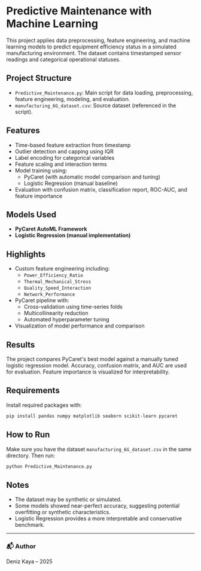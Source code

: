 # Predictive Maintenance with Machine Learning

This project applies data preprocessing, feature engineering, and machine learning models to predict equipment efficiency status in a simulated manufacturing environment. The dataset contains timestamped sensor readings and categorical operational statuses.

## Project Structure

- `Predictive_Maintenance.py`: Main script for data loading, preprocessing, feature engineering, modeling, and evaluation.
- `manufacturing_6G_dataset.csv`: Source dataset (referenced in the script).

## Features

- Time-based feature extraction from timestamp
- Outlier detection and capping using IQR
- Label encoding for categorical variables
- Feature scaling and interaction terms
- Model training using:
  - PyCaret (with automatic model comparison and tuning)
  - Logistic Regression (manual baseline)
- Evaluation with confusion matrix, classification report, ROC-AUC, and feature importance

## Models Used

- **PyCaret AutoML Framework**
- **Logistic Regression (manual implementation)**

## Highlights

- Custom feature engineering including:
  - `Power_Efficiency_Ratio`
  - `Thermal_Mechanical_Stress`
  - `Quality_Speed_Interaction`
  - `Network_Performance`
- PyCaret pipeline with:
  - Cross-validation using time-series folds
  - Multicollinearity reduction
  - Automated hyperparameter tuning
- Visualization of model performance and comparison

## Results

The project compares PyCaret's best model against a manually tuned logistic regression model. Accuracy, confusion matrix, and AUC are used for evaluation. Feature importance is visualized for interpretability.

## Requirements

Install required packages with:

```bash
pip install pandas numpy matplotlib seaborn scikit-learn pycaret
```

## How to Run

Make sure you have the dataset `manufacturing_6G_dataset.csv` in the same directory. Then run:

```bash
python Predictive_Maintenance.py
```

## Notes

- The dataset may be synthetic or simulated.
- Some models showed near-perfect accuracy, suggesting potential overfitting or synthetic characteristics.
- Logistic Regression provides a more interpretable and conservative benchmark.

---

### 📬 Author

Deniz Kaya – 2025
